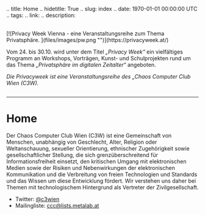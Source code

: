 .. title: Home
.. hidetitle: True
.. slug: index
.. date: 1970-01-01 00:00:00 UTC
.. tags:
.. link:
.. description:

<br />
[![Privacy Week Vienna - eine Veranstaltungsreihe zum Thema Privatsphäre. ](files/images/pw.png "")](https://privacyweek.at/)

Vom 24. bis 30.10. wird unter dem Titel *„Privacy Week“* ein vielfältiges Programm an Workshops, Vorträgen, Kunst- und Schulprojekten rund um das Thema *„Privatsphäre im digitalen Zeitalter“* angeboten.

*Die Privacyweek ist eine Veranstaltungsreihe des „Chaos Computer Club Wien (C3W).*

<hr style='margin: 2em 0' />

# Home

Der Chaos Computer Club Wien (C3W) ist eine Gemeinschaft von Menschen, unabhängig von Geschlecht, Alter, Religion oder Weltanschauung, sexueller Orientierung,  ethnischer Zugehörigkeit sowie gesellschaftlicher Stellung, die sich  grenzüberschreitend für Informationsfreiheit einsetzt, den kritischen  Umgang mit elektronischen Medien sowie der Risiken und Nebenwirkungen  der elektronischen Kommunikation und die Verbreitung von freien Technologien und Standards und das Wissen um diese Entwicklung fördert.
Wir verstehen uns daher bei Themen mit technologischem Hintergrund als Vertreter der Zivilgesellschaft.

* Twitter: [@c3wien](https://twitter.com/c3wien)
* Mailingliste: [ccc@lists.metalab.at](https://lists.metalab.at/mailman/listinfo/ccc)
